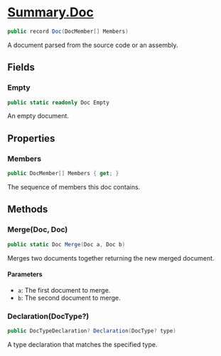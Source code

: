 # [Summary.Doc](../src/Core/Doc.cs#L6)
```cs
public record Doc(DocMember[] Members)
```

A document parsed from the source code or an assembly.

## Fields
### Empty
```cs
public static readonly Doc Empty
```

An empty document.

## Properties
### Members
```cs
public DocMember[] Members { get; }
```

The sequence of members this doc contains.

## Methods
### Merge(Doc, Doc)
```cs
public static Doc Merge(Doc a, Doc b)
```

Merges two documents together returning the new merged document.

#### Parameters
- `a`: The first document to merge.
- `b`: The second document to merge.

### Declaration(DocType?<DocType>)
```cs
public DocTypeDeclaration? Declaration(DocType? type)
```

A type declaration that matches the specified type.

